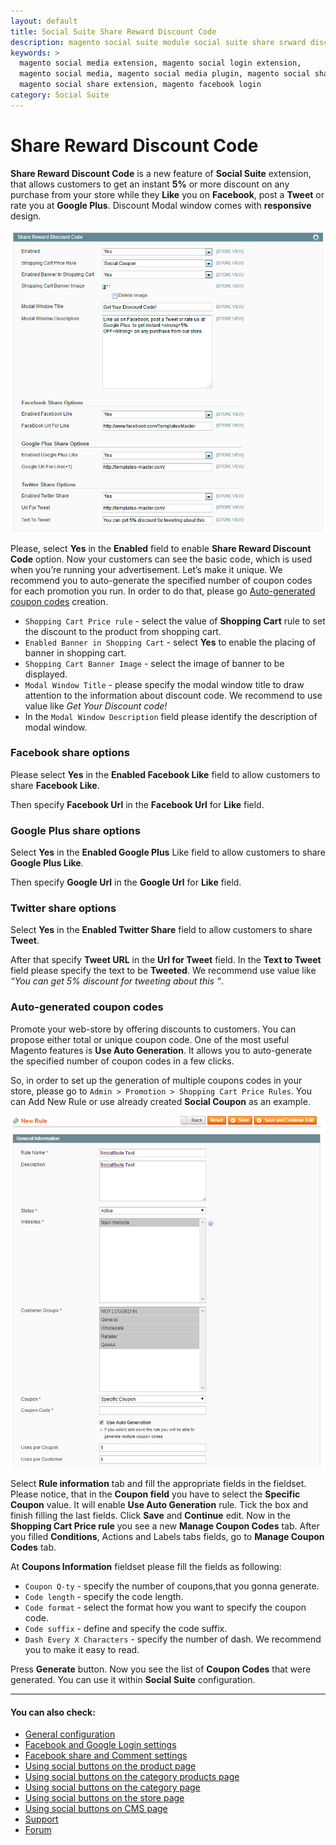 ```yaml
---
layout: default
title: Social Suite Share Reward Discount Code
description: magento social suite module social suite share srward discount code
keywords: >
  magento social media extension, magento social login extension,
  magento social media, magento social media plugin, magento social share,
  magento social share extension, magento facebook login
category: Social Suite
---
```


# Share Reward Discount Code

**Share Reward Discount Code** is a new feature of **Social Suite** extension,
that allows customers to get an instant **5%** or more discount on any purchase
from your store while they **Like** you on **Facebook**, post a **Tweet** or rate you
at **Google Plus**. Discount Modal window comes with **responsive** design.

![Discount Code](/images/socialsuite/options2.png)

Please, select **Yes** in the **Enabled** field to enable **Share Reward Discount Code**
option. Now your customers can see the basic code, which is used when you’re
running your advertisement. Let’s make it unique. We recommend you to
auto-generate the specified number of coupon codes for each promotion you run.
In order to do that, please go [Auto-generated coupon codes](#auto-generated-coupon-codes) creation.

-   `Shopping Cart Price rule` - select the value of **Shopping Cart** rule to set the
    discount to the product from shopping cart.
-   `Enabled Banner in Shopping Cart` - select **Yes** to enable the placing of banner
    in shopping cart.
-   `Shopping Cart Banner Image` - select the image of banner to be displayed.
-   `Modal Window Title` - please specify the modal window title to draw attention
    to the information about discount code. We recommend to use value like
    _Get Your Discount code!_
-   In the `Modal Window Description` field please identify the description
    of modal window.

### Facebook share options

Please select **Yes** in the **Enabled Facebook Like** field to allow customers
to share **Facebook Like**.

Then specify **Facebook Url** in the **Facebook Url** for **Like** field.

### Google Plus share options

Select **Yes** in the **Enabled Google Plus** Like field to allow customers to
share **Google Plus Like**.

Then specify **Google Url** in the **Google Url** for **Like** field.

### Twitter share options

Select **Yes** in the **Enabled Twitter Share** field to allow customers
to share **Tweet**.

After that specify **Tweet URL** in the **Url for Tweet** field.
In the **Text to Tweet** field please specify the text to be **Tweeted**.
We recommend use value like _“You can get 5% discount for tweeting about this “_.

### Auto-generated coupon codes

Promote your web-store by offering discounts to customers. You can propose
either total or unique coupon code. One of the most useful Magento features is
**Use Auto Generation**. It allows you to auto-generate the specified number of
coupon codes in a few clicks.

So, in order to set up the generation of multiple coupons codes in your store,
please go to `Admin > Promotion > Shopping Cart Price Rules`. You can Add New Rule
or use already created **Social Coupon** as an example.

![Auto-Generated Coupon](/images/socialsuite/options3.png)

Select **Rule information** tab and fill the appropriate fields in the fieldset.
Please notice, that in the **Coupon field** you have to select the **Specific Coupon** value.
It will enable **Use Auto Generation** rule. Tick the box and finish filling
the last fields. Click **Save** and **Continue** edit. Now in the **Shopping Cart Price rule**
you see a new **Manage Coupon Codes** tab. After you filled **Conditions**,
Actions and Labels tabs fields, go to **Manage Coupon Codes** tab.

At **Coupons Information** fieldset please fill the fields as following:

-   `Coupon Q-ty` - specify the number of coupons,that you gonna generate.
-   `Code length` - specify the code length.
-   `Code format` - select the format how you want to specify the coupon code.
-   `Code suffix` - define and specify the code suffix.
-   `Dash Every X Characters` - specify the number of dash. We recommend you to make
it easy to read.

Press **Generate** button. Now you see the list of **Coupon Codes** that were generated.
You can use it within **Social Suite** configuration.

___

#### You can also check:

*   [General configuration](../general-configuration/)
*   [Facebook and Google Login settings](../facebook-and-google-login/)
*   [Facebook share and Comment settings](../facebook-share-and-comment/)
*   [Using social buttons on the product page](../using-social-buttons-on-the-product-page/)
*   [Using social buttons on the category products page](../using-social-buttons-on-the-category-products-page/)
*   [Using social buttons on the category page](../using-social-buttons-on-the-category-page/)
*   [Using social buttons on the store page](../using-social-buttons-on-the-store-page)
*   [Using social buttons on CMS page](../using-social-buttons-on-cms-page)
*   [Support](https://swissuplabs.com/contacts/)
*   [Forum](https://swissuplabs.com/magento-forum/)